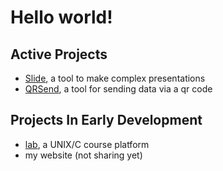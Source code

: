 # Hello world!

## Active Projects
- [Slide](https://sld.snlx.net), a tool to make complex presentations
- [QRSend](https://qrs.snlx.net), a tool for sending data via a qr code

## Projects In Early Development
- [lab](https://lab.snlx.net), a UNIX/C course platform
- my website (not sharing yet)
